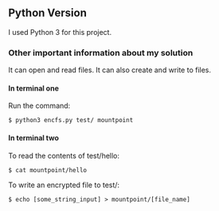 ## Python Version
I used Python 3 for this project.

### Other important information about my solution
It can open and read files. It can also create and write to files.

#### In terminal one
Run the command:
```
$ python3 encfs.py test/ mountpoint
```

#### In terminal two
To read the contents of test/hello:
```
$ cat mountpoint/hello
```

To write an encrypted file to test/:
```
$ echo [some_string_input] > mountpoint/[file_name]
``` 
